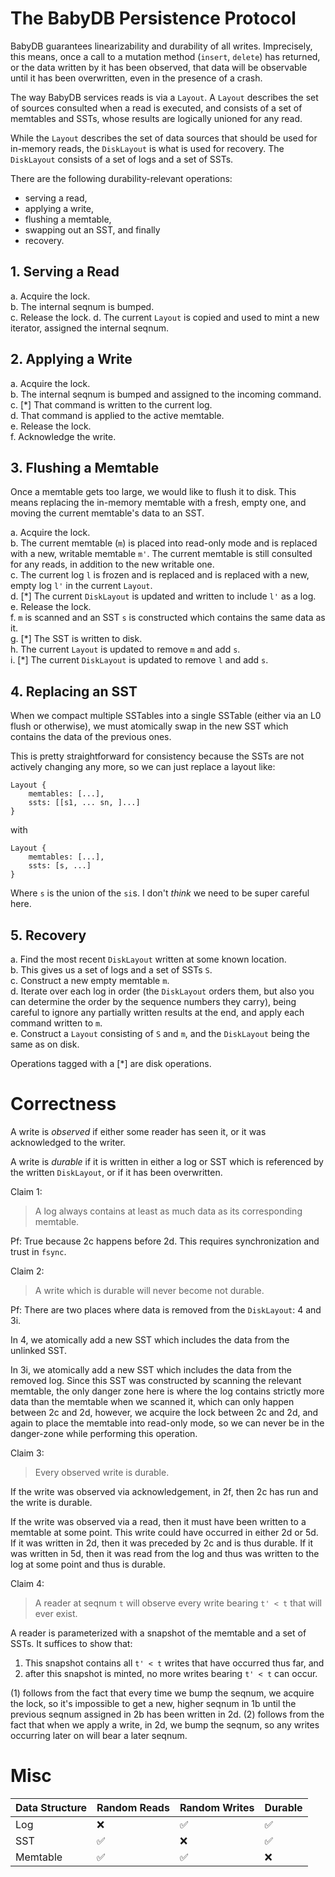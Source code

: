 # The BabyDB Persistence Protocol

BabyDB guarantees linearizability and durability of all writes.  Imprecisely, this means, once a call to a mutation method (`insert`, `delete`) has returned, or the data written by it has been observed, that data will be observable until it has been overwritten, even in the presence of a crash.

The way BabyDB services reads is via a `Layout`.  A `Layout` describes the set of sources consulted when a read is executed, and consists of a set of memtables and SSTs, whose results are logically unioned for any read.

While the `Layout` describes the set of data sources that should be used for in-memory reads, the `DiskLayout` is what is used for recovery. The `DiskLayout` consists of a set of logs and a set of SSTs.

There are the following durability-relevant operations:

* serving a read,
* applying a write,
* flushing a memtable,
* swapping out an SST, and finally
* recovery.

## 1. Serving a Read

a. Acquire the lock.  
b. The internal seqnum is bumped.  
c. Release the lock.
d. The current `Layout` is copied and used to mint a new iterator, assigned the internal seqnum.  

## 2. Applying a Write

a. Acquire the lock.  
b. The internal seqnum is bumped and assigned to the incoming command.  
c. [*] That command is written to the current log.  
d. That command is applied to the active memtable.  
e. Release the lock.  
f. Acknowledge the write.

<!-- Note that if we wrote to the memtable before writing to the current log, we might serve the read before it is durable (even though we won't have acked it). -->

## 3. Flushing a Memtable 

Once a memtable gets too large, we would like to flush it to disk.  This means replacing the in-memory memtable with a fresh, empty one, and moving the current memtable's data to an SST.

a. Acquire the lock.  
b. The current memtable (`m`) is placed into read-only mode and is replaced with a new, writable memtable `m'`. The current memtable is still consulted for any reads, in addition to the new writable one.  
c. The current log `l` is frozen and is replaced and is replaced with a new, empty log `l'` in the current `Layout`.  
d. [\*] The current `DiskLayout` is updated and written to include `l'` as a log.  
e. Release the lock.  
f. `m` is scanned and an SST `s` is constructed which contains the same data as it.  
g. [\*] The SST is written to disk.  
h. The current `Layout` is updated to remove `m` and add `s`.  
i. [\*] The current `DiskLayout` is updated to remove `l` and add `s`.  


## 4. Replacing an SST

When we compact multiple SSTables into a single SSTable (either via an L0 flush or otherwise), we must atomically swap in the new SST which contains the data of the previous ones.

This is pretty straightforward for consistency because the SSTs are not actively changing any more,
so we can just replace a layout like:

```
Layout {
    memtables: [...],
    ssts: [[s1, ... sn, ]...]
}
```
with
```
Layout {
    memtables: [...],
    ssts: [s, ...]
}
```

Where `s` is the union of the `si`s. I don't _think_ we need to be super careful here.

## 5. Recovery

a. Find the most recent `DiskLayout` written at some known location.  
b. This gives us a set of logs and a set of SSTs `S`.  
c. Construct a new empty memtable `m`.  
d. Iterate over each log in order (the `DiskLayout` orders them, but also you can determine the order by the sequence numbers they carry), being careful to ignore any partially written results at the end, and apply each command written to `m`.  
e. Construct a `Layout` consisting of `S` and `m`, and the `DiskLayout` being the same as on disk.  


Operations tagged with a [*] are disk operations.

# Correctness

A write is _observed_ if either some reader has seen it, or it was acknowledged to the writer.

A write is _durable_ if it is written in either a log or SST which is referenced by the written `DiskLayout`, or if it has been overwritten.

Claim 1:

> A log always contains at least as much data as its corresponding memtable.

Pf: True because 2c happens before 2d. This requires synchronization and trust in `fsync`.

Claim 2:
> A write which is durable will never become not durable.

Pf:
There are two places where data is removed from the `DiskLayout`: 4 and 3i.

In 4, we atomically add a new SST which includes the data from the unlinked SST.

In 3i, we atomically add a new SST which includes the data from the removed log. Since this SST was constructed by scanning the relevant memtable, the only danger zone here is where the log contains strictly more data than the memtable when we scanned it, which can only happen between 2c and 2d, however, we acquire the lock between 2c and 2d, and again to place the memtable into read-only mode, so we can never be in the danger-zone while performing this operation.

Claim 3:
> Every observed write is durable.

If the write was observed via acknowledgement, in 2f, then 2c has run and the write is durable.

If the write was observed via a read, then it must have been written to a memtable at some point. This write could have occurred in either 2d or 5d. If it was written in 2d, then it was preceded by 2c and is thus durable. If it was written in 5d, then it was read from the log and thus was written to the log at some point and thus is durable.

Claim 4:
> A reader at seqnum `t` will observe every write bearing `t' < t` that will ever exist.

A reader is parameterized with a snapshot of the memtable and a set of SSTs. It suffices to show that:
1. This snapshot contains all `t' < t` writes that have occurred thus far, and
2. after this snapshot is minted, no more writes bearing `t' < t` can occur.

(1) follows from the fact that every time we bump the seqnum, we acquire the lock, so it's impossible to get a new, higher seqnum in 1b until the previous seqnum assigned in 2b has been written in 2d.
(2) follows from the fact that when we apply a write, in 2d, we bump the seqnum, so any writes occurring later on will bear a later seqnum.

# Misc

| Data Structure | Random Reads | Random Writes | Durable |
| -------------- | ------------ | ------------- | ------- |
| Log            | ❌           | ✅             | ✅      |
| SST            | ✅           | ❌             | ✅      |
| Memtable       | ✅           | ✅             | ❌      |
